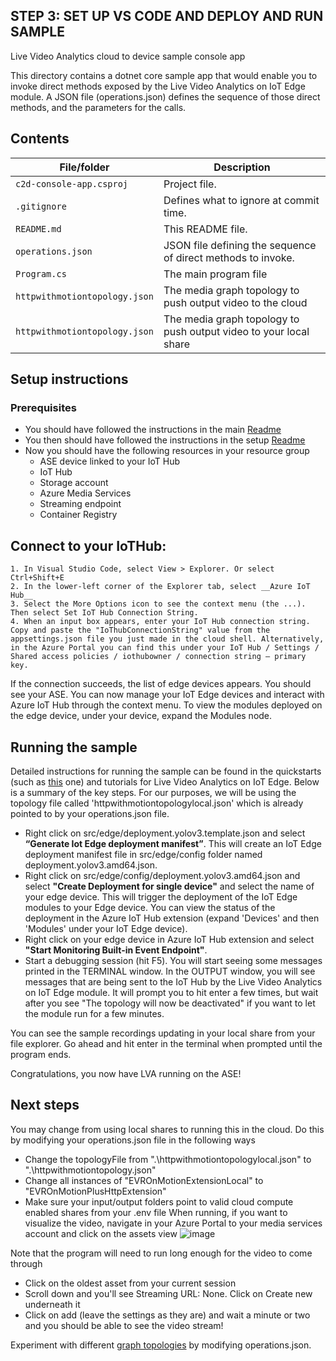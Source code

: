 ## STEP 3: SET UP VS CODE AND DEPLOY AND RUN SAMPLE ##

Live Video Analytics cloud to device sample console app

This directory contains a dotnet core sample app that would enable you to invoke direct methods exposed by the Live Video Analytics on IoT Edge module. A JSON file (operations.json) defines the sequence of those direct methods, and the parameters for the calls.

## Contents

| File/folder             | Description                                                   |
|-------------------------|---------------------------------------------------------------|
| `c2d-console-app.csproj`| Project file.                                                 |
| `.gitignore`            | Defines what to ignore at commit time.                        |
| `README.md`             | This README file.                                             |
| `operations.json`       | JSON file defining the sequence of direct methods to invoke.  |
| `Program.cs`            | The main program file                                         |
| `httpwithmotiontopology.json`            | The media graph topology to push output video to the cloud                                         |
| `httpwithmotiontopology.json`            | The media graph topology to push output video to your local share                                         |


## Setup instructions

### Prerequisites

* You should have followed the instructions in the main [Readme](https://github.com/julialieberman/azure-intelligent-edge-patterns/blob/t-jull-lvasample/Research/lva-ase-sample/README.md)
* You then should have followed the instructions in the setup [Readme](https://github.com/julialieberman/azure-intelligent-edge-patterns/blob/t-jull-lvasample/Research/lva-ase-sample/src/edge/setup/readme.md)
* Now you should have the following resources in your resource group
	* ASE device linked to your IoT Hub
	* IoT Hub
	* Storage account
	* Azure Media Services
	* Streaming endpoint
	* Container Registry

## Connect to your IoTHub:
	1. In Visual Studio Code, select View > Explorer. Or select Ctrl+Shift+E
	2. In the lower-left corner of the Explorer tab, select __Azure IoT Hub__
	3. Select the More Options icon to see the context menu (the ...). Then select Set IoT Hub Connection String.
	4. When an input box appears, enter your IoT Hub connection string. Copy and paste the "IoThubConnectionString" value from the appsettings.json file you just made in the cloud shell. Alternatively, in the Azure Portal you can find this under your IoT Hub / Settings / Shared access policies / iothubowner / connection string – primary key.

If the connection succeeds, the list of edge devices appears. You should see your ASE. You can now manage your IoT Edge devices and interact with Azure IoT Hub through the context menu. To view the modules deployed on the edge device, under your device, expand the Modules node.

## Running the sample

Detailed instructions for running the sample can be found in the quickstarts (such as [this](https://docs.microsoft.com/azure/media-services/live-video-analytics-edge/detect-motion-emit-events-quickstart) one) and tutorials for Live Video Analytics on IoT Edge. Below is a summary of the key steps.
For our purposes, we will be using the topology file called 'httpwithmotiontopologylocal.json' which is already pointed to by your operations.json file. 

* Right click on src/edge/deployment.yolov3.template.json and select **“Generate Iot Edge deployment manifest”**. This will create an IoT Edge deployment manifest file in src/edge/config folder named deployment.yolov3.amd64.json.
* Right click on src/edge/config/deployment.yolov3.amd64.json and select **"Create Deployment for single device"** and select the name of your edge device. This will trigger the deployment of the IoT Edge modules to your Edge device. You can view the status of the deployment in the Azure IoT Hub extension (expand 'Devices' and then 'Modules' under your IoT Edge device).
* Right click on your edge device in Azure IoT Hub extension and select **"Start Monitoring Built-in Event Endpoint"**.
* Start a debugging session (hit F5). You will start seeing some messages printed in the TERMINAL window. In the OUTPUT window, you will see messages that are being sent to the IoT Hub by the Live Video Analytics on IoT Edge module. It will prompt you to hit enter a few times, but wait after you see "The topology will now be deactivated" if you want to let the module run for a few minutes.

You can see the sample recordings updating in your local share from your file explorer. Go ahead and hit enter in the terminal when prompted until the program ends. 

Congratulations, you now have LVA running on the ASE!

## Next steps
You may change from using local shares to running this in the cloud. Do this by modifying your operations.json file in the following ways
* Change the topologyFile from ".\\httpwithmotiontopologylocal.json" to ".\\httpwithmotiontopology.json"
* Change all instances of "EVROnMotionExtensionLocal" to "EVROnMotionPlusHttpExtension"
* Make sure your input/output folders point to valid cloud compute enabled shares from your .env file
When running, if you want to visualize the video, navigate in your Azure Portal to your media services account and click on the assets view ![image](https://github.com/julialieberman/azure-intelligent-edge-patterns/blob/t-jull-lvasample/Research/lva-ase-sample/src/edge/setup/assets/viewassets.PNG)

Note that the program will need to run long enough for the video to come through
* Click on the oldest asset from your current session
* Scroll down and you'll see Streaming URL: None. Click on Create new underneath it
* Click on add (leave the settings as they are) and wait a minute or two and you should be able to see the video stream!

Experiment with different [graph topologies](https://docs.microsoft.com/azure/media-services/live-video-analytics-edge/media-graph-concept#media-graph-topologies-and-instances) by modifying operations.json.

